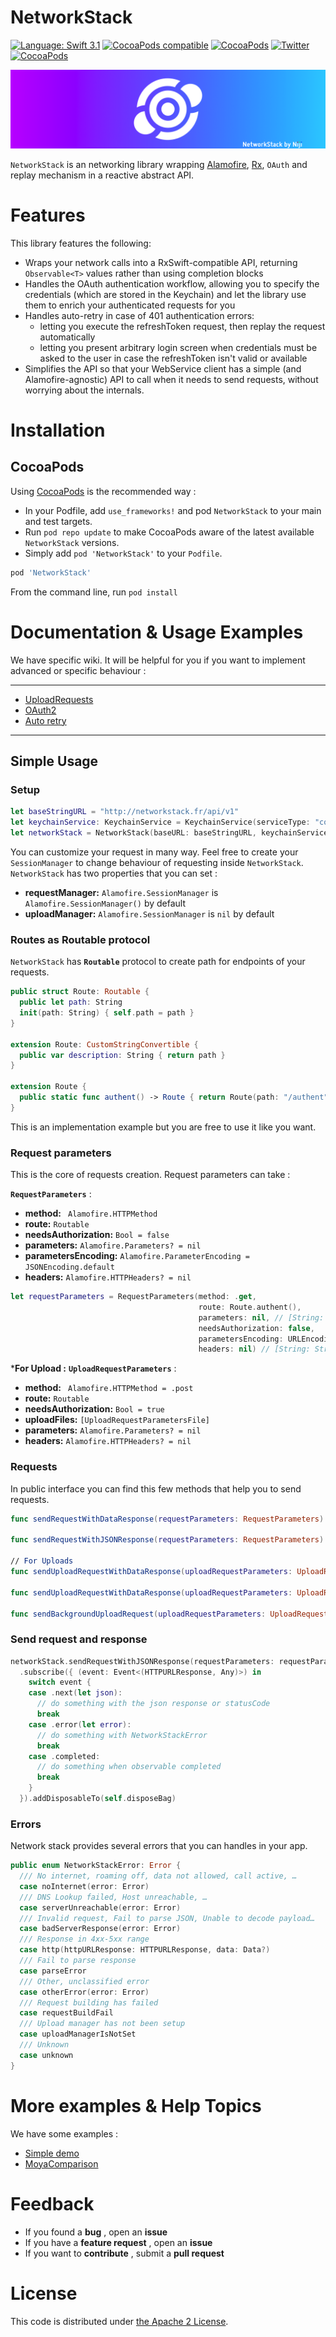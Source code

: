 NetworkStack
===========
[![Language: Swift 3.1](https://img.shields.io/badge/Swift-3.1-orange.svg?style=flat-square)](https://swift.org)
[![CocoaPods compatible](https://img.shields.io/cocoapods/v/NetworkStack.svg?style=flat-square)](https://cocoapods.org/pods/NetworkStack)
[![CocoaPods](https://img.shields.io/cocoapods/p/NetworkStack.svg?style=flat-square)]()
[![Twitter](https://img.shields.io/badge/twitter-@Niji_Digital-blue.svg?style=flat-square)](http://twitter.com/Niji_Digital)
[![CocoaPods](https://img.shields.io/cocoapods/l/NetworkStack.svg?style=flat-square)](LICENSE)

<img src="cover.png">

`NetworkStack` is an networking library wrapping [Alamofire](https://github.com/Alamofire/Alamofire), [Rx](https://github.com/ReactiveX/RxSwift), `OAuth` and replay mechanism in a reactive abstract API.

# Features

This library features the following:

* Wraps your network calls into a RxSwift-compatible API, returning `Observable<T>` values rather than using completion blocks
* Handles the OAuth authentication workflow, allowing you to specify the credentials (which are stored in the Keychain) and let the library use them to enrich your authenticated requests for you
* Handles auto-retry in case of 401 authentication errors:
  * letting you execute the refreshToken request, then replay the request automatically
  * letting you present arbitrary login screen when credentials must be asked to the user in case the refreshToken isn't valid or available
* Simplifies the API so that your WebService client has a simple (and Alamofire-agnostic) API to call when it needs to send requests, without worrying about the internals.
 
# Installation
 
## CocoaPods

Using [CocoaPods](https://guides.cocoapods.org) is the recommended way :

- In your Podfile, add `use_frameworks!` and pod `NetworkStack` to your main and test targets.
- Run `pod repo update` to make CocoaPods aware of the latest available `NetworkStack` versions.
- Simply add `pod 'NetworkStack'` to your `Podfile`.

```ruby
pod 'NetworkStack'
```

From the command line, run `pod install`

# Documentation & Usage Examples
We have specific wiki. It will be helpful for you if you want to implement advanced or specific behaviour : 
 
---------------- 
 
- [UploadRequests](Documentation/UploadRequests.md)
- [OAuth2](Documentation/OAuth2)
- [Auto retry](Documentation/AutoRetry.md)
 
---------------- 

## Simple Usage

### Setup 

```swift
let baseStringURL = "http://networkstack.fr/api/v1"
let keychainService: KeychainService = KeychainService(serviceType: "com.networkstack.keychain")
let networkStack = NetworkStack(baseURL: baseStringURL, keychainService: keychainService)
```
You can customize your request in many way. Feel free to create your `SessionManager` to change behaviour of requesting inside `NetworkStack`. `NetworkStack` has two properties that you can set :

- **requestManager:** `Alamofire.SessionManager` is `Alamofire.SessionManager()` by default
- **uploadManager:**  `Alamofire.SessionManager` is `nil` by default

### Routes as Routable protocol

`NetworkStack` has **`Routable`** protocol to create path for endpoints of your requests.

```swift
public struct Route: Routable {
  public let path: String
  init(path: String) { self.path = path }
}

extension Route: CustomStringConvertible {
  public var description: String { return path }
}

extension Route {
  public static func authent() -> Route { return Route(path: "/authent") }
}
```

This is an implementation example but you are free to use it like you want.

### Request parameters

This is the core of requests creation. Request parameters can take : 

**`RequestParameters`** :

- **method:** ` Alamofire.HTTPMethod`
- **route:** `Routable`
- **needsAuthorization:** `Bool = false`
- **parameters:** `Alamofire.Parameters? = nil`
- **parametersEncoding:** `Alamofire.ParameterEncoding = JSONEncoding.default`
- **headers:** `Alamofire.HTTPHeaders? = nil`

```swift
let requestParameters = RequestParameters(method: .get,
                                          route: Route.authent(),
                                          parameters: nil, // [String: Any] type
                                          needsAuthorization: false,
                                          parametersEncoding: URLEncoding.httpBody,
                                          headers: nil) // [String: String] type
```

***For Upload :** **`UploadRequestParameters`** :

- **method:** ` Alamofire.HTTPMethod = .post`
- **route:** `Routable`
- **needsAuthorization:** `Bool = true`
- **uploadFiles:** `[UploadRequestParametersFile]`
- **parameters:** `Alamofire.Parameters? = nil`
- **headers:** `Alamofire.HTTPHeaders? = nil`


### Requests

In public interface you can find this few methods that help you to send requests.

```swift
func sendRequestWithDataResponse(requestParameters: RequestParameters) -> Observable<(HTTPURLResponse, Data)>

func sendRequestWithJSONResponse(requestParameters: RequestParameters) -> Observable<(HTTPURLResponse, Any)>

// For Uploads
func sendUploadRequestWithDataResponse(uploadRequestParameters: UploadRequestParameters) -> Observable<(HTTPURLResponse, Data)>

func sendUploadRequestWithDataResponse(uploadRequestParameters: UploadRequestParameters) -> Observable<(HTTPURLResponse, Any)>

func sendBackgroundUploadRequest(uploadRequestParameters: UploadRequestParameters) -> Observable<URLSessionTask>
```

### Send request and response

```swift
networkStack.sendRequestWithJSONResponse(requestParameters: requestParameters)
  .subscribe({ (event: Event<(HTTPURLResponse, Any)>) in
    switch event {
    case .next(let json):
      // do something with the json response or statusCode
      break
    case .error(let error):
      // do something with NetworkStackError
      break
    case .completed:
      // do something when observable completed
      break
    }
  }).addDisposableTo(self.disposeBag)
```

### Errors 

Network stack provides several errors that you can handles in your app.

```swift
public enum NetworkStackError: Error {
  /// No internet, roaming off, data not allowed, call active, …
  case noInternet(error: Error)
  /// DNS Lookup failed, Host unreachable, …
  case serverUnreachable(error: Error)
  /// Invalid request, Fail to parse JSON, Unable to decode payload…
  case badServerResponse(error: Error)
  /// Response in 4xx-5xx range
  case http(httpURLResponse: HTTPURLResponse, data: Data?)
  /// Fail to parse response
  case parseError
  /// Other, unclassified error
  case otherError(error: Error)
  /// Request building has failed
  case requestBuildFail
  /// Upload manager has not been setup
  case uploadManagerIsNotSet
  /// Unknown
  case unknown
}
```

# More examples & Help Topics

We have some examples :

- [Simple demo](Example/SimpleDemo/README.md)
- [MoyaComparison](Example/MoyaComparison/README.md)

# Feedback

- If you found a **bug** , open an **issue** 
- If you have a **feature request** , open an **issue** 
- If you want to **contribute** , submit a **pull request** 

# License

This code is distributed under [the Apache 2 License](LICENSE).